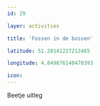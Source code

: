 ```yaml
---
id: 29

layer: activities

title: 'Fossen in de bossen'

latitude: 51.20141227212465

longitude: 4.849876140470393

icon:
---
```


Beetje uitleg
